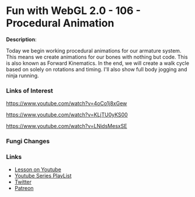 # Fun with WebGL 2.0 - 106 - Procedural Animation
**Description**:

Today we begin working procedural animations for our armature system. This means we create animations for our bones with nothing but code. This is also known as Forward Kinematics. In the end, we will create a walk cycle based on solely on rotations and timing. I'll also show full body jogging and ninja running.

### Links of Interest

https://www.youtube.com/watch?v=4oCo1j8xGew

https://www.youtube.com/watch?v=KLjTU0yKS00

https://www.youtube.com/watch?v=LNidsMesxSE

### Fungi Changes


### Links
* [Lesson on Youtube](https://youtu.be/DSdQ1V9DvbY)
* [Youtube Series PlayList](https://www.youtube.com/playlist?list=PLMinhigDWz6emRKVkVIEAaePW7vtIkaIF)
* [Twitter](https://twitter.com/SketchpunkLabs)
* [Patreon](https://www.patreon.com/sketchpunk)